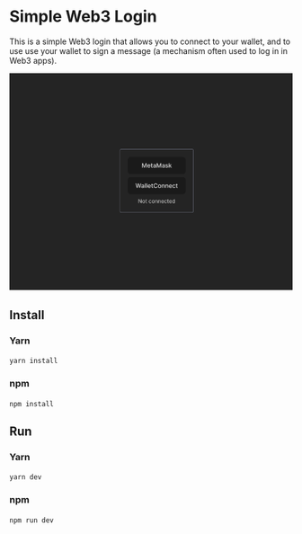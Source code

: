 # Simple Web3 Login

This is a simple Web3 login that allows you to connect to your wallet, and to use
use your wallet to sign a message (a mechanism often used to log in in Web3 apps).

![app_preview.png](public%2Fapp_preview.png)

## Install

### Yarn

`yarn install`

### npm

`npm install`

## Run

### Yarn

`yarn dev`

### npm

`npm run dev`